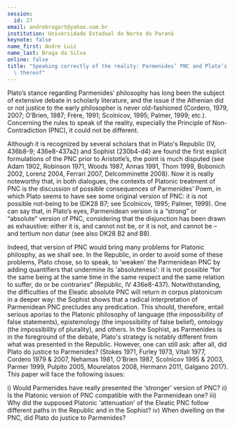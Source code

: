 ```yaml
---
session:
  id: 27
email: andrebragart@yahoo.com.br
institution: Universidade Estadual do Norte do Paraná
keynote: false
name_first: Andre Luiz
name_last: Braga da Silva
online: false
title: "Speaking correctly of the reality: Parmenides’ PNC and Plato’s reception\
  \ thereof"
---
```

Plato’s stance regarding Parmenides’ philosophy has long been the subject of extensive debate in scholarly literature, and the issue if the Athenian did or not justice to the early philosopher is never old-fashioned (Cordero, 1979, 2007; O’Brien, 1987; Frère, 1991; Scolnicov, 1995; Palmer, 1999; etc.). Concerning the rules to speak of the reality, especially the Principle of Non-Contradiction (PNC), it could not be different.

Although it is recognized by several scholars that in Plato's Republic (IV, 436b8-9; 436e8-437a2) and Sophist (230b4-d4) are found the first explicit formulations of the PNC prior to Aristotle’s, the point is much disputed (see Adam 1902, Robinson 1971, Woods 1987, Annas 1991, Thom 1999, Bobonich 2002, Lorenz 2004, Ferrari 2007, Delcomminette 2008). Now it is really noteworthy that, in both dialogues, the contexts of Platonic treatment of PNC is the discussion of possible consequences of Parmenides' Poem, in which Plato seems to have see some original version of PNC: it is not possible not-being to be (DK28 B7; see Scolnicov, 1995; Palmer, 1999). One can say that, in Plato’s eyes, Parmenidean version is a “strong” or “absolute” version of PNC, considering that the disjunction has been drawn as exhaustive: either it is, and cannot not be, or it is not, and cannot be – and tertium non datur (see also DK28 B2 and B8).

Indeed, that version of PNC would bring many problems for Platonic philosphy, as we shall see. In the Republic, in order to avoid some of these problems, Plato chose, so to speak, to 'weaken' the Parmenidean PNC by adding quantifiers that undermine its 'absoluteness': it is not possible “for the same being at the same time in the same respect and the same relation to suffer, do or be contraries” (Republic, IV 436e8-437). Notwithstanding, the difficulties of the Eleatic absolute PNC will return in corpus platonicum in a deeper way: the Sophist shows that a radical interpretation of Parmenidean PNC precludes any predication. This should, therefore, entail serious aporias to the Platonic philosophy of language (the impossibility of false statements), epistemology (the impossibility of false belief), ontology (the impossibility of plurality), and others. In the Sophist, as Parmenides is in the foreground of the debate, Plato's strategy is notably different from what was presented in the Republic. However, one can still ask: after all, did Plato do justice to Parmenides? (Stokes 1971, Furley 1973, Vitali 1977, Cordero 1979 & 2007, Nehamas 1981, O’Brien 1987, Scolnicov 1995 & 2003, Parmer 1999, Pulpito 2005, Mourelatos 2008, Hermann 2011, Galgano 2017). This paper will face the following issues:


i) Would Parmenides have really presented the ‘stronger’ version of PNC?
ii) Is the Platonic version of PNC compatible with the Parmenidean one?
iii) Why did the supposed Platonic 'attenuation' of the Eleatic PNC follow different paths in the Republic and in the Sophist?
iv) When dwelling on the PNC, did Plato do justice to Parmenides?

